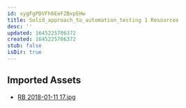 ```yaml
---
id: xygFgPDVFh6EeFZBxpEHw
title: Solid_approach_to_automation_testing 1 Resources
desc: ''
updated: 1645225706372
created: 1645225706372
stub: false
isDir: true
---
```

## Imported Assets
- [RB 2018-01-11 17.jpg](/assets/rb-2018-01-11-17-7RmuIPOipWdy.jpg)

